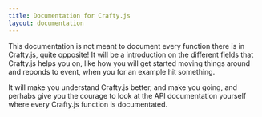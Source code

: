```yaml
---
title: Documentation for Crafty.js
layout: documentation
---
```


This documentation is not meant to document every function there is in Crafty.js, quite opposite! It will be a introduction on the different fields that Crafty.js helps you on, like how you will get started moving things around and reponds to event, when you for an example hit something.

It will make you understand Crafty.js better, and make you going, and perhabs give you the courage to look at the API documentation yourself where every Crafty.js function is documentated.